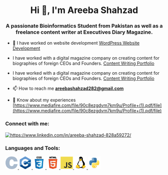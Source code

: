 <h1 align="center">Hi 👋, I'm Areeba Shahzad</h1>
<h3 align="center">A passionate Bioinformatics Student from Pakistan as well as a freelance content writer at Executives Diary Magazine.</h3>

- 🔭 I have worked on website development [WordPress Website Development](https://www.mediafire.com/file/7to3ev06vpjugja/Recording+#1.mp4/file)

- I have worked with a digital magazine company on creating content for biographies of foreign CEOs and Founders. [Content Writing Portfolio](https://biographies.executivesdiary.com/2024/08/29/terry-yofee/)

- I have worked with a digital magazine company on creating content for biographies of foreign CEOs and Founders. [Content Writing Portfolio](https://biographies.executivesdiary.com/2024/09/05/arian-adeli/)

- 📫 How to reach me **areebashahzad282@gmail.com**

- 📄 Know about my experiences [https://www.mediafire.com/file/90c8ezgdvm7km9u/Profile+(1).pdf/file](https://www.mediafire.com/file/90c8ezgdvm7km9u/Profile+(1).pdf/file)

<h3 align="left">Connect with me:</h3>
<p align="left">
<a href="https://linkedin.com/in/https://www.linkedin.com/in/areeba-shahzad-828a59272/" target="blank"><img align="center" src="https://raw.githubusercontent.com/rahuldkjain/github-profile-readme-generator/master/src/images/icons/Social/linked-in-alt.svg" alt="https://www.linkedin.com/in/areeba-shahzad-828a59272/" height="30" width="40" /></a>
</p>

<h3 align="left">Languages and Tools:</h3>
<p align="left"> <a href="https://www.cprogramming.com/" target="_blank" rel="noreferrer"> <img src="https://raw.githubusercontent.com/devicons/devicon/master/icons/c/c-original.svg" alt="c" width="40" height="40"/> </a> <a href="https://www.w3schools.com/cpp/" target="_blank" rel="noreferrer"> <img src="https://raw.githubusercontent.com/devicons/devicon/master/icons/cplusplus/cplusplus-original.svg" alt="cplusplus" width="40" height="40"/> </a> <a href="https://www.w3schools.com/css/" target="_blank" rel="noreferrer"> <img src="https://raw.githubusercontent.com/devicons/devicon/master/icons/css3/css3-original-wordmark.svg" alt="css3" width="40" height="40"/> </a> <a href="https://www.w3.org/html/" target="_blank" rel="noreferrer"> <img src="https://raw.githubusercontent.com/devicons/devicon/master/icons/html5/html5-original-wordmark.svg" alt="html5" width="40" height="40"/> </a> <a href="https://developer.mozilla.org/en-US/docs/Web/JavaScript" target="_blank" rel="noreferrer"> <img src="https://raw.githubusercontent.com/devicons/devicon/master/icons/javascript/javascript-original.svg" alt="javascript" width="40" height="40"/> </a> <a href="https://www.linux.org/" target="_blank" rel="noreferrer"> <img src="https://raw.githubusercontent.com/devicons/devicon/master/icons/linux/linux-original.svg" alt="linux" width="40" height="40"/> </a> <a href="https://www.python.org" target="_blank" rel="noreferrer"> <img src="https://raw.githubusercontent.com/devicons/devicon/master/icons/python/python-original.svg" alt="python" width="40" height="40"/> </a> </p>
